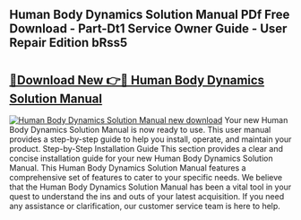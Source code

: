 ## Human Body Dynamics Solution Manual PDf Free Download - Part-Dt1 Service Owner Guide - User Repair Edition bRss5

# <h2><a href="http://bc63070.oget.top/?id=Human+Body+Dynamics+Solution+Manual">🔗Download New 👉🔴 Human Body Dynamics Solution Manual</a></h2>

[![Human Body Dynamics Solution Manual new download](https://i.imgur.com/5g1atiW.png)](http://bc63070.oget.top/?id=Human+Body+Dynamics+Solution+Manual)
Your new Human Body Dynamics Solution Manual is now ready to use. This user manual provides a step-by-step guide to help you install, operate, and maintain your product. Step-by-Step Installation Guide This section provides a clear and concise installation guide for your new Human Body Dynamics Solution Manual. This Human Body Dynamics Solution Manual features a comprehensive set of features to cater to your specific needs. We believe that the Human Body Dynamics Solution Manual has been a vital tool in your quest to understand the ins and outs of your latest acquisition. If you need any assistance or clarification, our customer service team is here to help.
